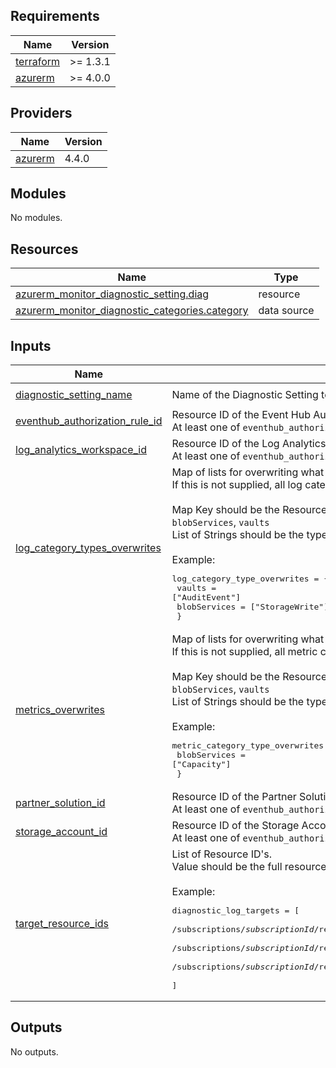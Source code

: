 <!-- BEGIN_TF_DOCS -->
## Requirements

| Name | Version |
|------|---------|
| <a name="requirement_terraform"></a> [terraform](#requirement\_terraform) | >= 1.3.1 |
| <a name="requirement_azurerm"></a> [azurerm](#requirement\_azurerm) | >= 4.0.0 |

## Providers

| Name | Version |
|------|---------|
| <a name="provider_azurerm"></a> [azurerm](#provider\_azurerm) | 4.4.0 |

## Modules

No modules.

## Resources

| Name | Type |
|------|------|
| [azurerm_monitor_diagnostic_setting.diag](https://registry.terraform.io/providers/hashicorp/azurerm/latest/docs/resources/monitor_diagnostic_setting) | resource |
| [azurerm_monitor_diagnostic_categories.category](https://registry.terraform.io/providers/hashicorp/azurerm/latest/docs/data-sources/monitor_diagnostic_categories) | data source |

## Inputs

| Name | Description | Type | Default | Required |
|------|-------------|------|---------|:--------:|
| <a name="input_diagnostic_setting_name"></a> [diagnostic\_setting\_name](#input\_diagnostic\_setting\_name) | Name of the Diagnostic Setting to be created, presenting in the diagnostic configuration pane in the Azure Portal. | `string` | `"diag-logs"` | no |
| <a name="input_eventhub_authorization_rule_id"></a> [eventhub\_authorization\_rule\_id](#input\_eventhub\_authorization\_rule\_id) | Resource ID of the Event Hub Authorization Rule to direct all logging to.<br>  At least one of `eventhub_authorization_rule_id`, `log_analytics_workspace_id`, `partner_solution_id` and `storage_account_id` must be specified. | `string` | `null` | no |
| <a name="input_log_analytics_workspace_id"></a> [log\_analytics\_workspace\_id](#input\_log\_analytics\_workspace\_id) | Resource ID of the Log Analytics Workspace to direct all logging to.<br>  At least one of `eventhub_authorization_rule_id`, `log_analytics_workspace_id`, `partner_solution_id` and `storage_account_id` must be specified. | `string` | `null` | no |
| <a name="input_log_category_types_overwrites"></a> [log\_category\_types\_overwrites](#input\_log\_category\_types\_overwrites) | Map of lists for overwriting what log category types should be used per resource. <br>  If this is not supplied, all log category types are enabled by default.<br><br>  Map Key should be the Resource Type. This is the last static element of the Resource ID before the Resource Name. Examples are `storageAccounts`, `blobServices`, `vaults`<br>  List of Strings should be the types of log categories to be enabled.<br><br>  Example:<pre>log_category_type_overwrites = {<br>    vaults        = ["AuditEvent"]<br>    blobServices  = ["StorageWrite"]<br>  }</pre> | `map(list(string))` | `{}` | no |
| <a name="input_metrics_overwrites"></a> [metrics\_overwrites](#input\_metrics\_overwrites) | Map of lists for overwriting what metric category types should be used per resource. <br>  If this is not supplied, all metric category types are enabled by default.<br><br>  Map Key should be the Resource Type. This is the last static element of the Resource ID before the Resource Name. Examples are `storageAccounts`, `blobServices`, `vaults`<br>  List of Strings should be the types of metric categories to be enabled.<br><br>  Example:<pre>metric_category_type_overwrites = {<br>    blobServices  = ["Capacity"]<br>  }</pre> | `map(list(string))` | `{}` | no |
| <a name="input_partner_solution_id"></a> [partner\_solution\_id](#input\_partner\_solution\_id) | Resource ID of the Partner Solution to direct all logging to.<br>  At least one of `eventhub_authorization_rule_id`, `log_analytics_workspace_id`, `partner_solution_id` and `storage_account_id` must be specified. | `string` | `null` | no |
| <a name="input_storage_account_id"></a> [storage\_account\_id](#input\_storage\_account\_id) | Resource ID of the Storage Account to direct all logging to.<br>  At least one of `eventhub_authorization_rule_id`, `log_analytics_workspace_id`, `partner_solution_id` and `storage_account_id` must be specified. | `string` | `null` | no |
| <a name="input_target_resource_ids"></a> [target\_resource\_ids](#input\_target\_resource\_ids) | List of Resource ID's. <br>  Value should be the full resource ID of the target resource to enable logging for.<br><br>  Example:<pre>diagnostic_log_targets = [<br>    /subscriptions/*subscriptionId*/resourceGroups/*resourceGroupName*/providers/Microsoft.Storage/storageAccounts/*storageAccountName*,<br>    /subscriptions/*subscriptionId*/resourceGroups/*resourceGroupName*/providers/Microsoft.Storage/storageAccounts/*storageAccountName*/blobServices/default,<br>    /subscriptions/*subscriptionId*/resourceGroups/*resourceGroupName*/providers/Microsoft.KeyVault/vaults/*keyVaultName*<br>  ]</pre> | `list(string)` | n/a | yes |

## Outputs

No outputs.
<!-- END_TF_DOCS -->